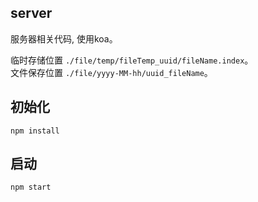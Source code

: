## server
服务器相关代码, 使用koa。

临时存储位置 `./file/temp/fileTemp_uuid/fileName.index`。  
文件保存位置 `./file/yyyy-MM-hh/uuid_fileName`。

## 初始化
```
npm install
```

## 启动
```
npm start
```
